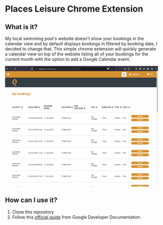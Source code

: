 # Places Leisure Chrome Extension

## What is it?

My local swimming pool's website doesn't show your bookings in the calendar view and by default displays bookings in filtered by booking date, I decided to change that. This simple chrome extension will quickly generate a calendar view on top of the website listing all of your bookings for the current month with the option to add a Google Calendar event.

![image description](demo.gif)

## How can I use it?

1. Clone this repository
2. Follow this [official guide]("https://developer.chrome.com/docs/extensions/mv3/getstarted/#unpacked") from Google Developer Documentation.
